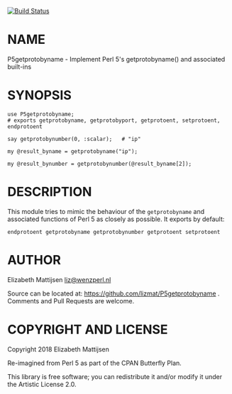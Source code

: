 [![Build Status](https://travis-ci.org/lizmat/P5getprotobyname.svg?branch=master)](https://travis-ci.org/lizmat/P5getprotobyname)

NAME
====

P5getprotobyname - Implement Perl 5's getprotobyname() and associated built-ins

SYNOPSIS
========

    use P5getprotobyname;
    # exports getprotobyname, getprotobyport, getprotoent, setprotoent, endprotoent

    say getprotobynumber(0, :scalar);   # "ip"

    my @result_byname = getprotobyname("ip");

    my @result_bynumber = getprotobynumber(@result_byname[2]);

DESCRIPTION
===========

This module tries to mimic the behaviour of the `getprotobyname` and associated functions of Perl 5 as closely as possible. It exports by default:

    endprotoent getprotobyname getprotobynumber getprotoent setprotoent

AUTHOR
======

Elizabeth Mattijsen <liz@wenzperl.nl>

Source can be located at: https://github.com/lizmat/P5getprotobyname . Comments and Pull Requests are welcome.

COPYRIGHT AND LICENSE
=====================

Copyright 2018 Elizabeth Mattijsen

Re-imagined from Perl 5 as part of the CPAN Butterfly Plan.

This library is free software; you can redistribute it and/or modify it under the Artistic License 2.0.


